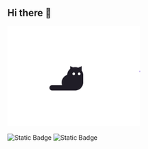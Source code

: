 ## Hi there 👋


<img src="https://github.com/KatKabaev/KatKabaev/blob/main/e5e830f89f8.gif" width="300">

![Static Badge](https://img.shields.io/badge/py-python-blue?style=plastic&logo=Python)
![Static Badge](https://img.shields.io/badge/-jupyter-black?style=plastic&logo=jupyter)
